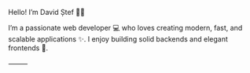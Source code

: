 Hello! I’m David Ștef 👋🚀

I’m a passionate web developer 💻 who loves creating modern, fast, and scalable applications ✨. I enjoy building solid backends and elegant frontends 🎯.

⸻


